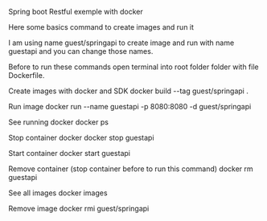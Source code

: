 Spring boot Restful exemple with docker

Here some basics command to create images and run it

I am using name guest/springapi to create image and run with name guestapi and you can change those names.

Before to run these commands open terminal into root folder folder with file Dockerfile.

Create images with docker and SDK
docker build --tag guest/springapi .

Run image
docker run --name guestapi -p 8080:8080 -d guest/springapi

See running docker
docker ps

Stop container docker
docker stop guestapi

Start container
docker start guestapi

Remove container (stop container before to run this command)
docker rm guestapi

See all images
docker images 

Remove image
docker rmi guest/springapi
